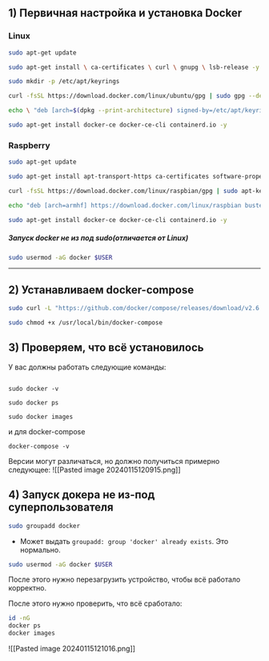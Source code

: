 ## 1) Первичная настройка и установка Docker
### Linux
```sh
sudo apt-get update
```

```sh
sudo apt-get install \ ca-certificates \ curl \ gnupg \ lsb-release -y
```

```sh
sudo mkdir -p /etc/apt/keyrings
```

```sh
curl -fsSL https://download.docker.com/linux/ubuntu/gpg | sudo gpg --dearmor -o /etc/apt/keyrings/docker.gpg
```

```sh
echo \ "deb [arch=$(dpkg --print-architecture) signed-by=/etc/apt/keyrings/docker.gpg] https://download.docker.com/linux/ubuntu \ $(lsb_release -cs) stable" | sudo tee /etc/apt/sources.list.d/docker.list > /dev/null
```

```sh
sudo apt-get install docker-ce docker-ce-cli containerd.io -y
```

### Raspberry

```sh
sudo apt-get update
```

```sh
sudo apt-get install apt-transport-https ca-certificates software-properties-common -y
```

```sh
curl -fsSL https://download.docker.com/linux/raspbian/gpg | sudo apt-key add -
```

```sh
echo "deb [arch=armhf] https://download.docker.com/linux/raspbian buster stable" | sudo tee /etc/apt/sources.list.d/docker.list
```

```sh
sudo apt-get install docker-ce docker-ce-cli containerd.io -y
```

##### Запуск docker не из под sudo(отличается от Linux)
```sh
sudo usermod -aG docker $USER
```

---

## 2) Устанавливаем **docker-compose**
```sh
sudo curl -L "https://github.com/docker/compose/releases/download/v2.6.0/docker-compose-$(uname -s)-$(uname -m)" -o /usr/local/bin/docker-compose
```

```sh
sudo chmod +x /usr/local/bin/docker-compose
```

## 3) Проверяем, что всё установилось

У вас должны работать следующие команды:

```sh

```
`sudo docker -v`

`sudo docker ps`

`sudo docker images`

и для docker-compose

`docker-compose -v`

Версии могут различаться, но должно получиться примерно следующее:
![[Pasted image 20240115120915.png]]


## 4) Запуск докера не из-под суперпользователя

```sh
sudo groupadd docker
```

* Может выдать `groupadd: group 'docker' already exists`. Это нормально.

```sh
sudo usermod -aG docker $USER
```

После этого нужно перезагрузить устройство, чтобы всё работало корректно.

После этого нужно проверить, что всё сработало:

```sh
id -nG
docker ps
docker images
```

![[Pasted image 20240115121016.png]]




# 